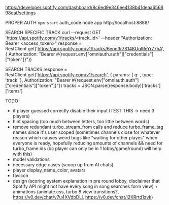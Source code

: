 https://developer.spotify.com/dashboard/8c6ed9e346ee4138b41deaa656898eaf/settings

PROPER AUTH
`npm start` auth_code node app
http://localhost:8888/

SEARCH SPECIFIC TRACK
curl --request GET 'https://api.spotify.com/v1/tracks/<track_id>' --header "Authorization: Bearer <access_token>"
response = RestClient.get('https://api.spotify.com/v1/tracks/6epn3r7S14KUqlReYr77hA', { Authorization: "Bearer #{request.env["omniauth.auth"]["credentials"]["token"]}"})

SEARCH TRACKS
response = RestClient.get('https://api.spotify.com/v1/search', { params: { q: <query>, type: 'track' },
Authorization: "Bearer #{request.env["omniauth.auth"]["credentials"]["token"]}"})
tracks = JSON.parse(response.body)['tracks']['items']

TODO

- if player guessed correctly disable their input (TEST THIS -> need 3 players)
- hint spacing (too much between letters, too little between words)
- remove redundant turbo_stream_from calls and reduce turbo_frame_tag names since it's user scoped (sometimes channels close for whatever reason which causes weird bugs like "waiting for other playes" when everyone is ready, hopefully reducing amounts of channels && need for turbo_frame ids (bc player can only be in 1 lobby/game/round) will help with this)
- model validations
- necessary edge cases (scoop up from AI chats)
- player display_name_color, avatars
- favicon
- design (scoring system explanation in pre round lobby, disclaimer that Spotify API might not have every song in song searches form view) + animations (animate.css, turbo 8 view transitions?, https://v0.dev/chat/v7u4XVdbDLi, https://v0.dev/chat/l2KRrtd1zvk)
